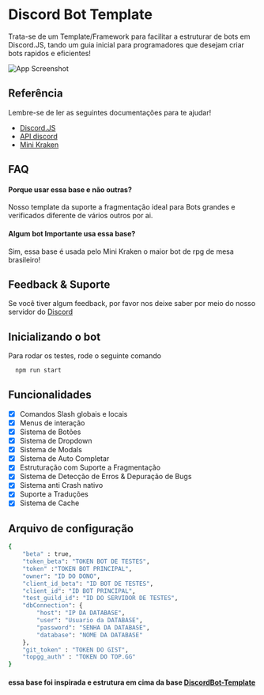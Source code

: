 
# Discord Bot Template

Trata-se de um Template/Framework para facilitar a estruturar de bots em Discord.JS, tando um guia inicial para programadores que desejam criar bots rapidos e eficientes!

![App Screenshot](https://raw.githubusercontent.com/Mini-Kraken/Bot-Template/main/banner.png)


## Referência
Lembre-se de ler as seguintes documentações para te ajudar!
 - [Discord.JS](https://discord.js.org)
 - [API discord](https://discord.com/developers/docs/intro)
 - [Mini Kraken](https://minikrakne.tk)


## FAQ

#### Porque usar essa base e não outras?

Nosso template da suporte a fragmentação ideal para Bots grandes e verificados diferente de vários outros por ai.

#### Algum bot Importante usa essa base?

Sim, essa base é usada pelo Mini Kraken o maior bot de rpg de mesa brasileiro!


## Feedback & Suporte

Se você tiver algum feedback, por favor nos deixe saber por meio do nosso servidor do [Discord](https://discord.com/invite/Nm3CypkQaq)

## Inicializando o bot

Para rodar os testes, rode o seguinte comando

```bash
  npm run start
```


## Funcionalidades

- [X]  Comandos Slash globais e locais
- [X]  Menus de interação
- [X]  Sistema de Botões
- [X]  Sistema de Dropdown
- [X]  Sistema de Modals
- [X]  Sistema de Auto Completar
- [X]  Estruturação com Suporte a Fragmentação
- [X]  Sistema de Detecção de Erros & Depuração de Bugs
- [X]  Sistema anti Crash nativo
- [X]  Suporte a Traduções
- [X]  Sistema de Cache
## Arquivo de configuração

```bash
{	
	"beta" : true,
	"token_beta": "TOKEN BOT DE TESTES",
	"token" :"TOKEN BOT PRINCIPAL",
	"owner": "ID DO DONO",
	"client_id_beta": "ID BOT DE TESTES",
	"client_id": "ID BOT PRINCIPAL",
	"test_guild_id": "ID DO SERVIDOR DE TESTES",
	"dbConnection": {
		"host": "IP DA DATABASE", 
		"user": "Usuario da DATABASE",
		"password": "SENHA DA DATABASE",
		"database": "NOME DA DATABASE"
	},
	"git_token" : "TOKEN DO GIST",
	"topgg_auth" : "TOKEN DO TOP.GG"
}
```
#### essa base foi inspirada e estrutura em cima da base [DiscordBot-Template](https://github.com/NamVr/DiscordBot-Template)